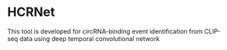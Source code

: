 # HCRNet
This tool is developed for circRNA-binding event identification from CLIP-seq data using deep temporal convolutional network
